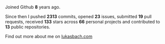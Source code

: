 Joined Github **8** years ago.

Since then I pushed **2313** commits, opened **23** issues, submitted **19** pull requests, received **133** stars across **66** personal projects and contributed to **13** public repositories.

Find out more about me on [lukasbach.com](https://lukasbach.com)
